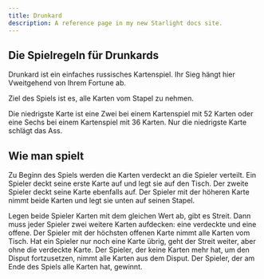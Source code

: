 ```yaml
---
title: Drunkard
description: A reference page in my new Starlight docs site.
---
```


## Die Spielregeln für Drunkards

Drunkard ist ein einfaches russisches Kartenspiel. Ihr Sieg hängt hier Vweitgehend von Ihrem Fortune ab.

Ziel des Spiels ist es, alle Karten vom Stapel zu nehmen.

Die niedrigste Karte ist eine Zwei bei einem Kartenspiel mit 52 Karten oder eine Sechs bei einem Kartenspiel mit 36 Karten. Nur die niedrigste Karte schlägt das Ass.

## Wie man spielt

Zu Beginn des Spiels werden die Karten verdeckt an die Spieler verteilt. Ein Spieler deckt seine erste Karte auf und legt sie auf den Tisch. Der zweite Spieler deckt seine Karte ebenfalls auf. Der Spieler mit der höheren Karte nimmt beide Karten und legt sie unten auf seinen Stapel.

Legen beide Spieler Karten mit dem gleichen Wert ab, gibt es Streit. Dann muss jeder Spieler zwei weitere Karten aufdecken: eine verdeckte und eine offene. Der Spieler mit der höchsten offenen Karte nimmt alle Karten vom Tisch. Hat ein Spieler nur noch eine Karte übrig, geht der Streit weiter, aber ohne die verdeckte Karte. Der Spieler, der keine Karten mehr hat, um den Disput fortzusetzen, nimmt alle Karten aus dem Disput. Der Spieler, der am Ende des Spiels alle Karten hat, gewinnt.